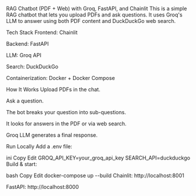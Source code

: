 RAG Chatbot (PDF + Web) with Groq, FastAPI, and Chainlit
This is a simple RAG chatbot that lets you upload PDFs and ask questions. It uses Groq's LLM to answer using both PDF content and DuckDuckGo web search.

Tech Stack
Frontend: Chainlit

Backend: FastAPI

LLM: Groq API

Search: DuckDuckGo

Containerization: Docker + Docker Compose

How It Works
Upload PDFs in the chat.

Ask a question.

The bot breaks your question into sub-questions.

It looks for answers in the PDF or via web search.

Groq LLM generates a final response.

Run Locally
Add a .env file:

ini
Copy
Edit
GROQ_API_KEY=your_groq_api_key
SEARCH_API=duckduckgo
Build & start:

bash
Copy
Edit
docker-compose up --build
Chainlit: http://localhost:8001

FastAPI: http://localhost:8000

